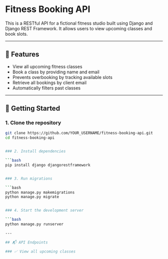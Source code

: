 #  Fitness Booking API

This is a RESTful API for a fictional fitness studio built using Django and Django REST Framework. It allows users to view upcoming classes and book slots.

---

## 📌 Features

- View all upcoming fitness classes
- Book a class by providing name and email
- Prevents overbooking by tracking available slots
- Retrieve all bookings by client email
- Automatically filters past classes

---

## 🚀 Getting Started

### 1. Clone the repository

```bash
git clone https://github.com/YOUR_USERNAME/fitness-booking-api.git
cd fitness-booking-api


### 2. Install dependencies

```bash
pip install django djangorestframework


### 3. Run migrations

```bash
python manage.py makemigrations
python manage.py migrate


### 4. Start the development server

```bash
python manage.py runserver

---

## 📬 API Endpoints

### ✅ View all upcoming classes
